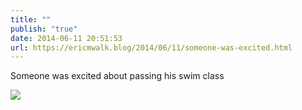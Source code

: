 ```yaml
---
title: ""
publish: "true"
date: 2014-06-11 20:51:53
url: https://ericmwalk.blog/2014/06/11/someone-was-excited.html
---
```


Someone was excited about passing his swim class

![](https://ericmwalk.blog/uploads/2022/6367d039c6.jpg)